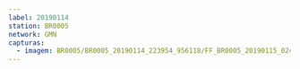 ```yaml
---
label: 20190114
station: BR0005
network: GMN
capturas:
  - imagem: BR0005/BR0005_20190114_223954_956118/FF_BR0005_20190115_024447_165_0364544.fits_maxpixel.jpg
---
```


